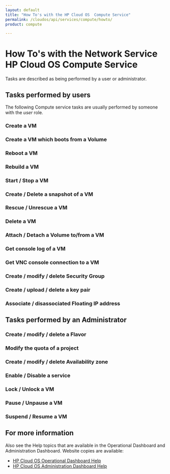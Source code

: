 ```yaml
---
layout: default
title: "How To's with the HP Cloud OS  Compute Service"
permalink: /cloudos/api/services/compute/howto/
product: compute

---
```

# How To's with the Network Service HP Cloud OS  Compute Service #

<!-- Taken from http://wiki.hpcloud.net/display/core/Core+Edition+Use+cases#CoreEditionUsecases-OverCloud -->

Tasks are described as being performed by a user or administrator.

## Tasks performed by users ##

The following Compute service tasks are usually performed by someone with the *user* role.

### Create a VM
### Create a VM which boots from a Volume
### Reboot a VM
### Rebuild a VM
### Start / Stop a VM
### Create / Delete a snapshot of a VM
### Rescue / Unrescue a VM
### Delete a VM
### Attach / Detach a Volume to/from a VM
### Get console log of a VM
### Get VNC console connection to a VM
### Create / modify / delete Security Group
### Create / upload / delete a key pair
### Associate / disassociated Floating IP address
    
## Tasks performed by an Administrator ##

### Create / modify / delete a Flavor
### Modify the quota of a project
### Create / modify / delete Availability zone
### Enable / Disable a service
### Lock / Unlock a VM
### Pause / Unpause a VM
### Suspend / Resume a VM

## For more information ##

Also see the Help topics that are available in the Operational Dashboard and Administration Dashboard.  Website copies are available:

* [HP Cloud OS Operational Dashboard Help](/cloudos/manage/operational-dashboard/)
* [HP Cloud OS Administration Dashboard Help](/cloudos/manage/administration-dashboard/)